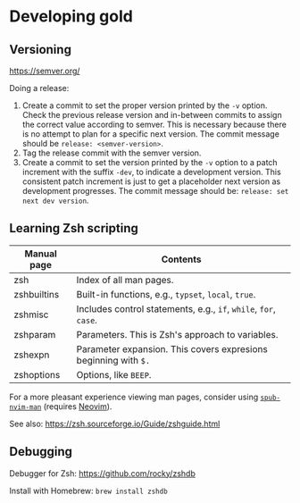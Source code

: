 # Developing gold

## Versioning

<https://semver.org/>

Doing a release:

1. Create a commit to set the proper version printed by the `-v` option. Check the previous release
   version and in-between commits to assign the correct value according to semver. This is necessary
   because there is no attempt to plan for a specific next version. The commit message should be
   `release: <semver-version>`.
2. Tag the release commit with the semver version.
3. Create a commit to set the version printed by the `-v` option to a patch increment with the
   suffix `-dev`, to indicate a development version. This consistent patch increment is just to get
   a placeholder next version as development progresses. The commit message should be: `release: set
   next dev version`.

## Learning Zsh scripting

| Manual page | Contents |
| --- | --- |
| zsh | Index of all man pages. |
| zshbuiltins | Built-in functions, e.g., `typset`, `local`, `true`. |
| zshmisc | Includes control statements, e.g., `if`, `while`, `for`, `case`. |
| zshparam | Parameters. This is Zsh's approach to variables. |
| zshexpn | Parameter expansion. This covers expresions beginning with `$.` |
| zshoptions | Options, like `BEEP`. |

For a more pleasant experience viewing man pages, consider using
[`spub-nvim-man`](https://github.com/hernancerm/scripts.public/blob/main/spub-nvim-man) (requires
[Neovim](https://neovim.io/)).

See also: <https://zsh.sourceforge.io/Guide/zshguide.html>

## Debugging

Debugger for Zsh: <https://github.com/rocky/zshdb>

Install with Homebrew: `brew install zshdb`
